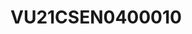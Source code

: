 # VU21CSEN0400010















<!-- {
    "companyName": "GITAM",
    "clientID": "5061d796-a82c-4223-b7fb-7ae5fe313847",
    "clientSecret": "wNxxIGltnplLuktP",
    "ownerName": "UTTEJ TERLAPU",
    "ownerEmail": "uterlapu@gitam.com",
    "rollNo": "VU21CSEN0400010"
} -->

<!-- MAIN -->
<!-- {
    "token_type": "Bearer",
    "access_token": "eyJhbGciOiJIUzI1NiIsInR5cCI6IkpXVCJ9.eyJNYXBDbGFpbXMiOnsiZXhwIjoxNzI0NzM2NjA4LCJpYXQiOjE3MjQ3MzYzMDgsImlzcyI6IkFmZm9yZG1lZCIsImp0aSI6IjUwNjFkNzk2LWE4MmMtNDIyMy1iN2ZiLTdhZTVmZTMxMzg0NyIsInN1YiI6InV0ZXJsYXB1QGdpdGFtLmNvbSJ9LCJjb21wYW55TmFtZSI6IkdJVEFNIiwiY2xpZW50SUQiOiI1MDYxZDc5Ni1hODJjLTQyMjMtYjdmYi03YWU1ZmUzMTM4NDciLCJjbGllbnRTZWNyZXQiOiJ3Tnh4SUdsdG5wbEx1a3RQIiwib3duZXJOYW1lIjoiVVRURUogVEVSTEFQVSIsIm93bmVyRW1haWwiOiJ1dGVybGFwdUBnaXRhbS5jb20iLCJyb2xsTm8iOiJWVTIxQ1NFTjA0MDAwMTAifQ.xqqlfr77QQGWqpSSSnC9KVt9uc2KtjNLj70CBRrEarU",
    "expires_in": 1724736608
} -->





<!-- {
    "token_type": "Bearer",
    "access_token": "eyJhbGciOiJIUzI1NiIsInR5cCI6IkpXVCJ9.eyJNYXBDbGFpbXMiOnsiZXhwIjoxNzI0NzM1MzI2LCJpYXQiOjE3MjQ3MzUwMjYsImlzcyI6IkFmZm9yZG1lZCIsImp0aSI6ImU0ZDQwZDE4LWViMTItNDUyOC04MDBjLTk1ZGRkN2YzNmQwZiIsInN1YiI6InV0dGVqdGVybGFwdUBnbWFpbC5jb20ifSwiY29tcGFueU5hbWUiOiJHSVRBTSIsImNsaWVudElEIjoiZTRkNDBkMTgtZWIxMi00NTI4LTgwMGMtOTVkZGQ3ZjM2ZDBmIiwiY2xpZW50U2VjcmV0IjoieE9OZW50cUZRcU9KZGNiRyIsIm93bmVyTmFtZSI6IlVUVEVKIFRFUkxBUFUiLCJvd25lckVtYWlsIjoidXR0ZWp0ZXJsYXB1QGdtYWlsLmNvbSIsInJvbGxObyI6IlZVMjFDU0VOMDQwMDAxMCJ9.qRSC0gjIeFez7ZHKAaAjpTO2CW8cCPonA5t9ScTY0bY",
    "expires_in": 1724735326
} -->